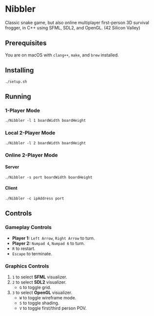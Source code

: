 # Nibbler
Classic snake game, but also online multiplayer first-person 3D survival frogger, in C++ using SFML, SDL2, and OpenGL. (42 Silicon Valley)

## Prerequisites

You are on macOS with `clang++`, `make`, and `brew` installed.

## Installing

```
./setup.sh
```

## Running

### 1-Player Mode

```
./Nibbler -l 1 boardWidth boardHeight
```

### Local 2-Player Mode

```
./Nibbler -l 2 boardWidth boardHeight
```

### Online 2-Player Mode

#### Server

```
./Nibbler -s port boardWidth boardHeight
```

#### Client

```
./Nibbler -c ipAddress port
```

## Controls

### Gameplay Controls
* **Player 1:** `Left Arrow`, `Right Arrow` to turn.
* **Player 2:** `Numpad 4`, `Numpad 6` to turn.
* `R` to restart.
* `Escape` to terminate.

### Graphics Controls
1. `1` to select **SFML** visualizer.
2. `2` to select **SDL2** visualizer.
    * `G` to toggle grid.
3. `3` to select **OpenGL** visualizer.
    * `W` to toggle wireframe mode.
    * `S` to toggle shading.
    * `V` to toggle first/third person POV.
